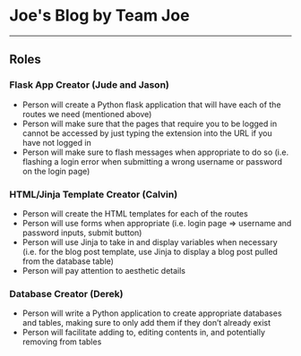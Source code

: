 # Joe's Blog by Team Joe

----------------------------------
## Roles

### Flask App Creator (Jude and Jason)
- Person will create a Python flask application that will have each of the routes we need (mentioned above)
- Person will make sure that the pages that require you to be logged in cannot be accessed by just typing the extension into the URL if you have not logged in
- Person will make sure to flash messages when appropriate to do so (i.e. flashing a login error when submitting a wrong username or password on the login page)
### HTML/Jinja Template Creator (Calvin)
- Person will create the HTML templates for each of the routes
- Person will use forms when appropriate (i.e. login page => username and password inputs, submit button)
- Person will use Jinja to take in and display variables when necessary (i.e. for the blog post template, use Jinja to display a blog post pulled from the database table)
- Person will pay attention to aesthetic details
### Database Creator (Derek)
- Person will write a Python application to create appropriate databases and tables, making sure to only add them if they don’t already exist
- Person will facilitate adding to, editing contents in, and potentially removing from tables 

